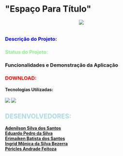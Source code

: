 <h1>"Espaço Para Título"</h1>

<p align="center">
<img src="https://img.shields.io/badge/Versão-b%201.0-blue">
</p>

<p><img></p>

<h3 style="color: blue;">Descrição do Projeto:<h3>

<h3 style="color: lightgreen;">Status do Projeto:<h3>

<p>Funcionalidades e Demonstração da Aplicação</p>

<h3 style="color: red;">DOWNLOAD:</h3>

<h4>Tecnologias Utilizadas:</h4>
<img src="https://img.shields.io/badge/Python-3.10.8-lightgrey">
<img src="https://img.shields.io/badge/Pygame-2.1.2-orange">

<h2 style="color: lightblue;">DESENVOLVEDORES:</h2>
<p style="color: lightgreen;">
<strong><a href="https://github.com/adenilson666">Adenilson Silva dos Santos</a></strong><br>
<strong><a href="https://github.com/eduardopedro2">Eduardo Pedro da Silva</a></strong><br>
<strong><a href="https://github.com/M4iKen">Erimaiken Batista dos Santos</a></strong><br>
<strong><a href="https://github.com/ingridmonica">Ingrid Mônica da Silva Bezerra</a></strong><br>
<strong><a href="https://github.com/periclesanfe">Péricles Andrade Feitoza</a><strong>
</p>
